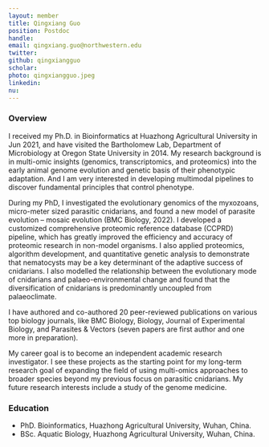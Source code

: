 ```yaml
---
layout: member
title: Qingxiang Guo
position: Postdoc
handle:
email: qingxiang.guo@northwestern.edu
twitter: 
github: qingxiangguo
scholar: 
photo: qingxiangguo.jpeg
linkedin: 
nu:
---
```


### Overview
I received my Ph.D. in Bioinformatics at Huazhong Agricultural University in Jun 2021, and have visited the Bartholomew Lab, Department of Microbiology at Oregon State University in 2014. My research background is in multi-omic insights (genomics, transcriptomics, and proteomics) into the early animal genome evolution and genetic basis of their phenotypic adaptation. And I am very interested in developing multimodal pipelines to discover fundamental principles that control phenotype. 

During my PhD, I investigated the evolutionary genomics of the myxozoans, micro-meter sized parasitic cnidarians, and found a new model of parasite evolution – mosaic evolution (BMC Biology, 2022). I developed a customized comprehensive proteomic reference database (CCPRD) pipeline, which has greatly improved the efficiency and accuracy of proteomic research in non-model organisms. I also applied proteomics, algorithm development, and quantitative genetic analysis to demonstrate that nematocysts may be a key determinant of the adaptive success of cnidarians. I also modelled the relationship between the evolutionary mode of cnidarians and palaeo-environmental change and found that the diversification of cnidarians is predominantly uncoupled from palaeoclimate.

I have authored and co-authored 20 peer-reviewed publications on various top biology journals, like BMC Biology, Biology, Journal of Experimental Biology, and Parasites & Vectors (seven papers are first author and one more in preparation). 

My career goal is to become an independent academic research investigator. I see these projects as the starting point for my long-term research goal of expanding the field of using multi-omics approaches to broader species beyond my previous focus on parasitic cnidarians. My future research interests include a study of the genome medicine.

### Education
- PhD. Bioinformatics, Huazhong Agricultural University, Wuhan, China.
- BSc. Aquatic Biology, Huazhong Agricultural University, Wuhan, China.
